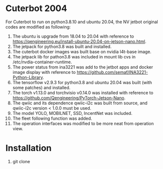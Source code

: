 # Cuterbot 2004 
For Cuterbot to run on python3.8.10 and ubuntu 20.04, the NV jetbot original codes are modified as following:
1. The ubuntu is upgrade from 18.04 to 20.04 with reference to https://qengineering.eu/install-ubuntu-20.04-on-jetson-nano.html.
2. The jetpack for python3.8 was built and installed.
3. The cuterbot docker images was built base on nvidia l4t-base image. 
4. The jetpack lib for pathon3.8 was included in mount lib cvs in /etc/nvdia-container-runtime.
5. The power status from ina3221 was add to the jetbot apps and docker image display with reference to https://github.com/semaf/INA3221-Python-Library.
6. The tensorflow v2.9.3 for python3.8 and ubuntu 20.04 was built (with some patches) and installed.
7. The torch v1.13.0 and torchvisio v0.14.0 was installed with reference to https://github.com/Qengineering/PyTorch-Jetson-Nano.
8. The qwiic and its dependence qwiic-i2c was built from source, and qwiic-i2c version < 1.0.0 must be used.
9. The model YOLO, MOBILNET, SSD, IncentNet was included.
10. The fleet following function was added.
11. The operation interfaces was modified to be more neat from operation view.

# Installation
1. git clone 
